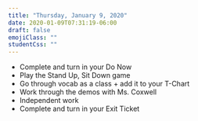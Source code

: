 ```yaml
---
title: "Thursday, January 9, 2020"
date: 2020-01-09T07:31:19-06:00
draft: false
emojiClass: ""
studentCss: ""
---
```


- Complete and turn in your Do Now
- Play the Stand Up, Sit Down game
- Go through vocab as a class + add it to your T-Chart
- Work through the demos with Ms. Coxwell
- Independent work
- Complete and turn in your Exit Ticket
